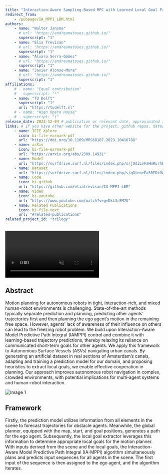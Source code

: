 ```yaml
---
title: "Interaction-Aware Sampling-Based MPC with Learned Local Goal Prediction"
redirect_from:
    - /pubpage/IA_MPPI_LBM.html
authors:
    - name: "Walter Jansma"
      # url: "https://andreumatoses.github.io/"
      superscript: "1"
    - name: "Elia Trevisan"
      # url: "https://andreumatoses.github.io/"
      superscript: "1"
    - name: "Álvaro Serra-Gómez"
      # url: "https://andreumatoses.github.io/"
      superscript: "1"
    - name: "Javier Alonso-Mora"
      # url: "https://andreumatoses.github.io/"
      superscript: "1"
affiliations:
    # - name: "Equal contribution"
    #   superscript: "*"
    - name: "TU Delft"
      superscript: "1"
      url: "https://tudelft.nl"
    # - name: "Wien Opera House"
    #   superscript: "†"
release_date: 2023-12-04 # publication or relevant date, approximated if not sure. Just for display purposes and ordering.
links: # If you have other website for the project, github repos, datasets, etc. put it here. You can also add an icon from https://icons.getbootstrap.com/
    - name: IEEE Xplore
      icon: bi-file-earmark-pdf
      url: "https://doi.org/10.1109/MRS60187.2023.10416788"
    - name: arXiv
      icon: bi-file-earmark-pdf
      url: "https://arxiv.org/abs/2309.14931"
    - name: Model
      url: "https://surfdrive.surf.nl/files/index.php/s/jUdiLvFaHmRurhB"
    - name: Dataset
      url: "https://surfdrive.surf.nl/files/index.php/s/gGtnneEa5BFDtOW"
    - name: Code
      icon: bi-github
      url: "https://github.com/eliatrevisan/IA-MPPI-LBM"
    - name: Video
      icon: bi-youtube
      url: "https://www.youtube.com/watch?v=geDkL3rEM7U"
    - name: Related Publications
      icon: bi-file-text
      url: "#related-publications"
related_project_id: "trilogy"
---
```


<div class="teaser-video d-flex justify-content-center">
  <div class="ratio ratio-16x9">
    <video id="teaser" autoplay="" muted="" controls="" loop="" playsinline="">
      <source src="{% include fix_link.html link='/assets/images/papers/ia_mppi_lbm/LBM_IAMPPI.mp4' %}" type="video/mp4">
    </video>
  </div>
</div>

## Abstract
Motion planning for autonomous robots in tight, interaction-rich, and mixed human-robot environments is challenging. State-of-the-art methods typically separate prediction and planning, predicting other agents’ trajectories first and then planning the ego agent’s motion in the remaining free space. However, agents’ lack of awareness of their influence on others can lead to the freezing robot problem. We build upon Interaction-Aware Model Predictive Path Integral (IAMPPI) control and combine it with learning-based trajectory predictions, thereby relaxing its reliance on communicated short-term goals for other agents. We apply this framework to Autonomous Surface Vessels (ASVs) navigating urban canals. By generating an artificial dataset in real sections of Amsterdam’s canals, adapting and training a prediction model for our domain, and proposing heuristics to extract local goals, we enable effective cooperation in planning. Our approach improves autonomous robot navigation in complex, crowded environments, with potential implications for multi-agent systems and human-robot interaction.


<div class="row row-cols-1 row-cols-sm-2 row-cols-md-2 g-2">
  <div class="col">
    <img class="img-fluid object-fit-contain" src="{% include fix_link.html link='/assets/images/papers/ia_mppi_lbm/framework.png' %}" alt="Image 1">
  </div>
  <div class="col">
  <div class=" ms-2">
  <h2>Framework</h2>
  <p>
    Firstly, the prediction model utilizes information from all elements in the scene to forecast trajectories for obstacle agents. Meanwhile, the global planner, equipped with the map, start, and goal positions, generates a path for the ego agent. Subsequently, the local goal extractor leverages this information to determine appropriate local goals for the motion planner. With inputs derived from the scene and the local goals, the Interaction-Aware Model Predictive Path Integral (IA-MPPI) algorithm simultaneously plans and predicts input sequences for all agents in the scene. The first input of the sequence is then assigned to the ego agent, and the algorithm iterates.
  </p>
  </div>
  </div>
</div>


